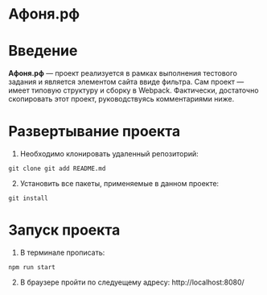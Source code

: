 **Афоня.рф**
==============
# Введение <a name="Introduction"></a>

**Афоня.рф** — проект реализуется в рамках выполнения тестового задания и является элементом сайта ввиде фильтра. Сам проект — имеет типовую структуру и сборку в Webpack. Фактически, достаточно скопировать этот проект, руководствуясь комментариями ниже. 

# Развертывание проекта
1. Необходимо клонировать удаленный репозиторий:

```
git clone git add README.md
```

2. Установить все пакеты, применяемые в данном проекте:

```    
git install
```

# Запуск проекта
1. В терминале прописать: 

```    
npm run start
```

2. В браузере пройти по следуещему адресу: http://localhost:8080/